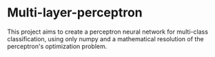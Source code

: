 # Multi-layer-perceptron

This project aims to create a perceptron neural network for multi-class classification, using only numpy and a mathematical resolution of the perceptron's optimization problem. 